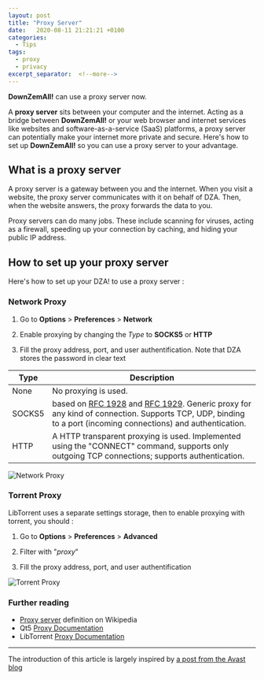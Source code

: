 ```yaml
---
layout: post
title: "Proxy Server"
date:   2020-08-11 21:21:21 +0100
categories:
  - Tips
tags:
  - proxy
  - privacy
excerpt_separator:  <!--more-->
---
```


**DownZemAll!** can use a proxy server now.

A **proxy server** sits between your computer and the internet. Acting as a bridge between **DownZemAll!** or your web browser and internet services like websites and software-as-a-service (SaaS) platforms, a proxy server can potentially make your internet more private and secure. Here's how to set up **DownZemAll!** so you can use a proxy server to your advantage. 


## What is a proxy server 

A proxy server is a gateway between you and the internet. When you visit a website, the proxy server communicates with it on behalf of DZA. Then, when the website answers, the proxy forwards the data to you. 

Proxy servers can do many jobs. These include scanning for viruses, acting as a firewall, speeding up your connection by caching, and hiding your public IP address. 


## How to set up your proxy server

Here's how to set up your DZA! to use a proxy server :

### Network Proxy

1. Go to **Options** > **Preferences** > **Network**

2. Enable proxying by changing the *Type* to **SOCKS5** or **HTTP**

3. Fill the proxy address, port, and user authentification. Note that DZA stores the password in clear text


| Type   | Description                   |
|--------|-------------------------------|
| None   | No proxying is used. |
| SOCKS5 | based on [RFC 1928](https://www.rfc-editor.org/rfc/rfc1928.txt) and [RFC 1929](https://www.rfc-editor.org/rfc/rfc1929.txt). Generic proxy for any kind of connection. Supports TCP, UDP, binding to a port (incoming connections) and authentication. |
| HTTP   | A HTTP transparent proxying is used. Implemented using the "CONNECT" command, supports only outgoing TCP connections; supports authentication. |


![Network Proxy](/DownZemAll/assets/images/2.0/proxy_settings_01.png)



### Torrent Proxy

LibTorrent uses a separate settings storage, then to enable proxying with torrent, you should :

1. Go to **Options** > **Preferences** > **Advanced**

2. Filter with "*proxy*"

3. Fill the proxy address, port, and user authentification 

![Torrent Proxy](/DownZemAll/assets/images/2.0/proxy_settings_02.png)


### Further reading

- [Proxy server](https://en.wikipedia.org/wiki/Proxy_server) definition on Wikipedia
- Qt5 [Proxy Documentation](https://doc.qt.io/qt-5/qnetworkproxy.html)
- LibTorrent [Proxy Documentation](https://www.libtorrent.org/features.html)


---

The introduction of this article is largely inspired by [a post from the Avast blog](https://www.avast.com/c-how-to-set-up-a-proxy)


